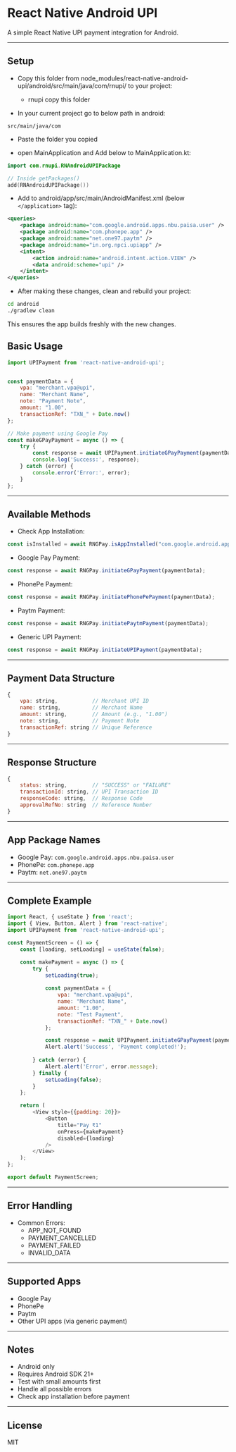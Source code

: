 # React Native Android UPI

A simple React Native UPI payment integration for Android.

----

## Setup

* Copy this folder from node_modules/react-native-android-upi/android/src/main/java/com/rnupi/ to your project:
    - rnupi copy this folder

* In your current project go to below path in android:
```
src/main/java/com
```

* Paste the folder you copied

* open MainApplication and Add below to MainApplication.kt:
```kotlin
import com.rnupi.RNAndroidUPIPackage

// Inside getPackages()
add(RNAndroidUPIPackage())
```

* Add to android/app/src/main/AndroidManifest.xml (below `</application>` tag):
```xml
<queries>
    <package android:name="com.google.android.apps.nbu.paisa.user" />
    <package android:name="com.phonepe.app" />
    <package android:name="net.one97.paytm" />
    <package android:name="in.org.npci.upiapp" />
    <intent>
        <action android:name="android.intent.action.VIEW" />
        <data android:scheme="upi" />
    </intent>
</queries>
```

* After making these changes, clean and rebuild your project:
```bash
cd android
./gradlew clean
```

This ensures the app builds freshly with the new changes.

## Basic Usage

```javascript
import UPIPayment from 'react-native-android-upi';


const paymentData = {
    vpa: "merchant.vpa@upi",
    name: "Merchant Name",
    note: "Payment Note",
    amount: "1.00",
    transactionRef: "TXN_" + Date.now()
};

// Make payment using Google Pay
const makeGPayPayment = async () => {
    try {
        const response = await UPIPayment.initiateGPayPayment(paymentData);
        console.log('Success:', response);
    } catch (error) {
        console.error('Error:', error);
    }
};
```

----

## Available Methods

* Check App Installation:
```javascript
const isInstalled = await RNGPay.isAppInstalled("com.google.android.apps.nbu.paisa.user");
```

* Google Pay Payment:
```javascript
const response = await RNGPay.initiateGPayPayment(paymentData);
```

* PhonePe Payment:
```javascript
const response = await RNGPay.initiatePhonePePayment(paymentData);
```

* Paytm Payment:
```javascript
const response = await RNGPay.initiatePaytmPayment(paymentData);
```

* Generic UPI Payment:
```javascript
const response = await RNGPay.initiateUPIPayment(paymentData);
```

----

## Payment Data Structure

```javascript
{
    vpa: string,           // Merchant UPI ID
    name: string,          // Merchant Name
    amount: string,        // Amount (e.g., "1.00")
    note: string,          // Payment Note
    transactionRef: string // Unique Reference
}
```

----

## Response Structure

```javascript
{
    status: string,        // "SUCCESS" or "FAILURE"
    transactionId: string, // UPI Transaction ID
    responseCode: string,  // Response Code
    approvalRefNo: string  // Reference Number
}
```

----

## App Package Names

* Google Pay: `com.google.android.apps.nbu.paisa.user`
* PhonePe: `com.phonepe.app`
* Paytm: `net.one97.paytm`

----

## Complete Example

```javascript
import React, { useState } from 'react';
import { View, Button, Alert } from 'react-native';
import UPIPayment from 'react-native-android-upi';

const PaymentScreen = () => {
    const [loading, setLoading] = useState(false);

    const makePayment = async () => {
        try {
            setLoading(true);
            
            const paymentData = {
                vpa: "merchant.vpa@upi",
                name: "Merchant Name",
                amount: "1.00",
                note: "Test Payment",
                transactionRef: "TXN_" + Date.now()
            };

            const response = await UPIPayment.initiateGPayPayment(paymentData);
            Alert.alert('Success', 'Payment completed!');
            
        } catch (error) {
            Alert.alert('Error', error.message);
        } finally {
            setLoading(false);
        }
    };

    return (
        <View style={{padding: 20}}>
            <Button 
                title="Pay ₹1" 
                onPress={makePayment}
                disabled={loading}
            />
        </View>
    );
};

export default PaymentScreen;
```

----

## Error Handling

* Common Errors:
  - APP_NOT_FOUND
  - PAYMENT_CANCELLED
  - PAYMENT_FAILED
  - INVALID_DATA

----

## Supported Apps

* Google Pay
* PhonePe
* Paytm
* Other UPI apps (via generic payment)

----

## Notes

* Android only
* Requires Android SDK 21+
* Test with small amounts first
* Handle all possible errors
* Check app installation before payment

----

## License

MIT
